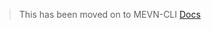 > This has been moved on to MEVN-CLI [Docs](https://github.com/madlabsinc/mevn-cli/tree/master/docs)
